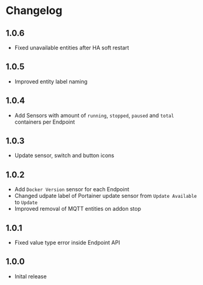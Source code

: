 # Changelog
## 1.0.6
- Fixed unavailable entities after HA soft restart

## 1.0.5
- Improved entity label naming

## 1.0.4
- Add Sensors with amount of `running`, `stopped`, `paused` and `total` containers per Endpoint

## 1.0.3
- Update sensor, switch and button icons

## 1.0.2
- Add `Docker Version` sensor for each Endpoint
- Changed udpate label of Portainer update sensor from `Update Available` to `Update`
- Improved removal of MQTT entities on addon stop

## 1.0.1
- Fixed value type error inside Endpoint API

## 1.0.0
- Inital release